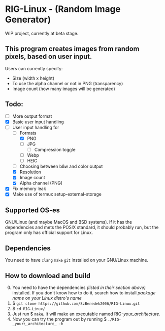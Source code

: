 # RIG-Linux - (Random Image Generator)
WIP project, currently at beta stage.

## This program creates images from random pixels, based on user input.
Users can currently specify:
- Size (width x height)
- To use the alpha channel or not in PNG (transparency)
- Image count (how many images will be generated)



## Todo:
- [ ] More output format
- [x] Basic user input handling
- [ ] User input handling for
  - [ ] Formats
    - [x] PNG
    - [ ] JPG
      - [ ] Compression toggle
    - [ ] Webp
    - [ ] HEIC
  - [ ] Choosing between b&w and color output
  - [x] Resolution
  - [x] Image count
  - [x] Alpha channel (PNG)
- [x] Fix memory leak
- [x] Make use of termux setup-external-storage

## Supported OS-es
GNU/Linux (and maybe MacOS and BSD systems).
If it has the dependencies and mets the POSIX standard, it should probably run, but the program only has official support for Linux.



## Dependencies
You need to have `clang` `make` `git` installed on your GNU/Linux machine.


## How to download and build
0. You need to have the dependencies _(listed in their section above)_ installed. If you don't know how to do it, search how to install _package name_ on _your Linux distro's name_
1. $ `git clone https://github.com/SzBenedek2006/RIG-Linux.git`
2. $ `cd RIG-Linux/`
3. Just run $ `make`. It will make an executable named RIG-_your\_architecture_.
4. Now you can try the program out by running $ `./RIG-_your\_architecture_ -h`

